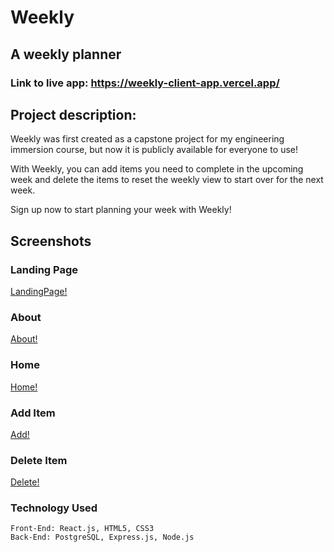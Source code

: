 # Weekly

## A weekly planner

### Link to live app: https://weekly-client-app.vercel.app/


## Project description:

Weekly was first created as a capstone project for my engineering immersion course, but now it is publicly available for everyone to use!

With Weekly, you can add items you need to complete in the upcoming week and delete the items to reset the weekly view to start over for the next week.

Sign up now to start planning your week with Weekly!

## Screenshots


### Landing Page 

[LandingPage!](Desktop/landing.png)

### About 
[About!](Desktop/about.png)

### Home 
[Home!](Desktop/home.png)

### Add Item
[Add!](Desktop/Add.png)

### Delete Item

[Delete!](Desktop/delete.png)

### Technology Used

    Front-End: React.js, HTML5, CSS3
    Back-End: PostgreSQL, Express.js, Node.js
